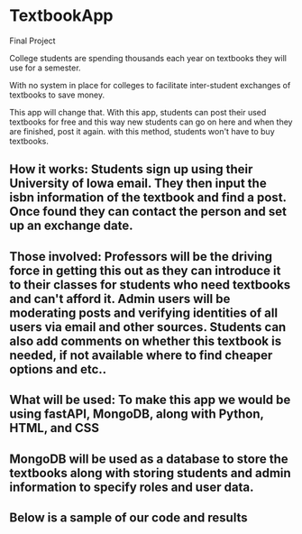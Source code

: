 # TextbookApp
Final Project

College students are spending thousands each year on textbooks they will use for a semester. <br>

With no system in place for colleges to facilitate inter-student exchanges of textbooks to save money. <br>

This app will change that. With this app, students can post their used textbooks for free and this way new students can go on here and when they are finished, post it again. with this method, students won't have to buy textbooks.<br>

## How it works: Students sign up using their University of Iowa email. They then input the isbn information of the textbook and find a post. Once found they can contact the person and set up an exchange date.

## Those involved: Professors will be the driving force in getting this out as they can introduce it to their classes for students who need textbooks and can't afford it. Admin users will be moderating posts and verifying identities of all users via email and other sources. Students can also add comments on whether this textbook is needed, if not available where to find cheaper options and etc..

## What will be used: To make this app we would be using fastAPI, MongoDB, along with Python, HTML, and CSS
## MongoDB will be used as a database to store the textbooks along with storing students and admin information to specify roles and user data. 

## Below is a sample of our code and results




